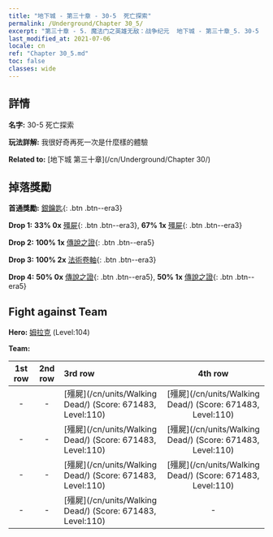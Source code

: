 ```yaml
---
title: "地下城 - 第三十章 - 30-5  死亡探索"
permalink: /Underground/Chapter 30_5/
excerpt: "第三十章 - 5. 魔法门之英雄无敌：战争纪元  地下城 - 第三十章_5. 30-5  死亡探索"
last_modified_at: 2021-07-06
locale: cn
ref: "Chapter 30_5.md"
toc: false
classes: wide
---
```


## 詳情

 **名字:** 30-5  死亡探索

 **玩法詳解:**       我很好奇再死一次是什麼樣的體驗

 **Related to:** [地下城 第三十章](/cn/Underground/Chapter 30/)

## 掉落獎勵

 **首通獎勵:** [銀鑰匙](/cn/Items/con_693/){: .btn .btn--era3}

 **Drop 1:** **33% 0x** [殭屍](/cn/Items/unt_209/){: .btn .btn--era3}, **67% 1x** [殭屍](/cn/Items/unt_209/){: .btn .btn--era3}

 **Drop 2:** **100% 1x** [傳說之證](/cn/Items/mat_102/){: .btn .btn--era5}

 **Drop 3:** **100% 2x** [法術卷軸](/cn/Items/con_694/){: .btn .btn--era3}

 **Drop 4:** **50% 0x** [傳說之證](/cn/Items/mat_102/){: .btn .btn--era5}, **50% 1x** [傳說之證](/cn/Items/mat_102/){: .btn .btn--era5}


## Fight against Team
 **Hero:** [姆拉克](/cn/heroes/Mullich/) (Level:104)

 **Team:**


  | 1st row | 2nd row | 3rd row | 4th row |
  |:----:|:----:|:----|:----:|
  | - | - | [殭屍](/cn/units/Walking Dead/) (Score: 671483, Level:110)  | [殭屍](/cn/units/Walking Dead/) (Score: 671483, Level:110)  |
  | - | - | [殭屍](/cn/units/Walking Dead/) (Score: 671483, Level:110)  | [殭屍](/cn/units/Walking Dead/) (Score: 671483, Level:110)  |
  | - | - | [殭屍](/cn/units/Walking Dead/) (Score: 671483, Level:110)  | [殭屍](/cn/units/Walking Dead/) (Score: 671483, Level:110)  |
  | - | - | [殭屍](/cn/units/Walking Dead/) (Score: 671483, Level:110)  | - |


